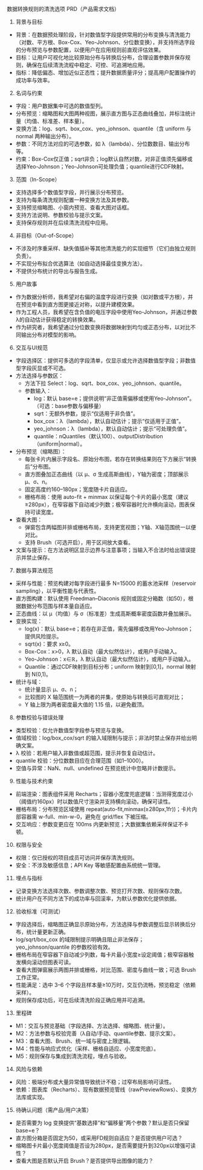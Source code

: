 数据转换规则的清洗选项 PRD（产品需求文档）

1. 背景与目标
- 背景：在数据预处理阶段，针对数值型字段提供常用的分布变换与清洗能力（对数、平方根、Box-Cox、Yeo-Johnson、分位数变换），并支持所选字段的分布预览与参数配置，以便用户在应用规则前直观评估效果。
- 目标：让用户可视化地比较原始分布与转换后分布，合理设置参数并保存规则，确保在后续清洗流程中稳定、可控、可追溯地应用。
- 指标：降低偏态、增加近似正态性；提升数据质量评分；提高用户配置操作的成功率与效率。

2. 名词与约束
- 字段：用户数据集中可选的数值型列。
- 分布预览：缩略图和大图两种视图，展示直方图与正态曲线叠加，并标注统计量（均值、标准差、样本量）。
- 变换方法：log、sqrt、box_cox、yeo_johnson、quantile（含 uniform 与 normal 两种输出分布）。
- 参数：不同方法对应的可选参数，如 λ（lambda）、分位数数目、输出分布等。
- 约束：Box-Cox仅正值；sqrt非负；log默认自然对数，对非正值须先偏移或选择Yeo-Johnson；Yeo-Johnson可处理负值；quantile进行CDF映射。

3. 范围（In-Scope）
- 支持选择多个数值型字段，并行展示分布预览。
- 支持为每条清洗规则配置一种变换方法及其参数。
- 支持预览缩略图、小窗内预览、查看大图对话框。
- 支持方法说明、参数校验与提示文案。
- 支持保存规则并在后续清洗流程中应用。

4. 非目标（Out-of-Scope）
- 不涉及时序重采样、缺失值插补等其他清洗能力的实现细节（它们由独立规则负责）。
- 不实现分布拟合优选算法（如自动选择最佳变换方法）。
- 不提供分布统计的导出与报告生成。

5. 用户故事
- 作为数据分析师，我希望对右偏的温度字段进行变换（如对数或平方根），并在预览中看到直方图更接近对称，以提升建模效果。
- 作为工程人员，我希望在含负值的电压字段中使用Yeo-Johnson，并通过参数λ的自动估计获得稳定的转换效果。
- 作为研究者，我希望通过分位数变换将数据映射到均匀或正态分布，以对比不同输出分布对模型的影响。

6. 交互与UI规范
- 字段选择区：提供可多选的字段清单，仅显示或允许选择数值型字段；非数值型字段灰显或不可选。
- 方法选择与参数区：
  - 方法下拉 Select：log、sqrt、box_cox、yeo_johnson、quantile。
  - 参数输入：
    - log：默认 base=e；提供说明“非正值需偏移或使用Yeo-Johnson”。（可选：base参数与偏移量）
    - sqrt：无额外参数，提示“仅适用于非负值”。
    - box_cox：λ（lambda），默认自动估计；提示“仅适用于正值”。
    - yeo_johnson：λ（lambda），默认自动估计；提示“可处理负值”。
    - quantile：nQuantiles（默认100）、outputDistribution（uniform|normal）。
- 分布预览（缩略图）：
  - 每张卡片内展示字段名、原始分布图，若存在转换结果则在下方展示“转换后”分布图。
  - 直方图叠加正态曲线（以 μ、σ 生成高斯曲线），Y轴为密度；顶部展示 μ、σ、n。
  - 固定高度约160–180px；宽度随卡片自适应。
  - 栅格布局：使用 auto-fit + minmax 以保证每个卡片的最小宽度（建议≥280px），在窄容器下自动减少列数；极窄容器时允许横向滚动，图表保持可读宽度。
- 查看大图：
  - 弹窗包含两幅图并排或栅格布局，支持更宽视图；Y轴、X轴范围统一以便对比。
  - 支持 Brush（可选开启），用于区间放大查看。
- 文案与提示：在方法说明区显示边界与注意事项；当输入不合法时给出错误提示并禁止保存。

7. 数据与算法规范
- 采样与性能：预览构建对每字段进行最多 N=15000 的蓄水池采样（reservoir sampling），以平衡性能与代表性。
- 直方图构建：默认使用 Freedman–Diaconis 规则或固定分箱数（如50），根据数据分布范围与样本量自适应。
- 正态曲线：以 μ（均值）与 σ（标准差）生成高斯概率密度函数并叠加展示。
- 变换实现：
  - log(x)：默认 base=e；若存在非正值，需先偏移或改用Yeo-Johnson；提供风险提示。
  - sqrt(x)：要求 x≥0。
  - Box-Cox：x>0，λ 默认自动（最大似然估计），或用户手动输入。
  - Yeo-Johnson：x∈ℝ，λ 默认自动（最大似然估计），或用户手动输入。
  - Quantile：通过CDF映射到目标分布；uniform 映射到[0,1]，normal 映射到 N(0,1)。
- 统计与域：
  - 统计量显示 μ、σ、n；
  - 比较图的 X 轴范围统一为两者的并集，使原始与转换后可直观对比；
  - Y 轴上限为两者密度最大值的 1.15 倍，以避免截顶。

8. 参数校验与错误处理
- 类型校验：仅允许数值型字段参与预览与变换。
- 值域校验：log/box_cox/sqrt 的输入域限制与提示；非法时禁止保存并给出明确文案。
- λ 校验：若用户输入非数值或超范围，提示并恢复自动估计。
- quantile 校验：分位数数目应在合理范围（如1–1000）。
- 空值与异常：NaN、null、undefined 在预览统计中忽略并计数提示。

9. 性能与技术约束
- 前端渲染：图表组件采用 Recharts；容器小宽度兜底逻辑：当测得宽度过小（阈值约160px）时以数值尺寸渲染并支持横向滚动，确保可读性。
- 栅格布局：分布预览区域使用 repeat(auto-fit,minmax(≥280px,1fr))；卡片内部容器需 w-full、min-w-0，避免在 grid/flex 下被压缩。
- 交互响应：参数变更应在 100ms 内更新预览；大数据集依赖采样保证不卡顿。

10. 权限与安全
- 权限：仅已授权的项目成员可访问并保存清洗规则。
- 安全：不涉及敏感信息；API Key 等敏感配置由系统统一管理。

11. 埋点与指标
- 记录变换方法选择次数、参数调整次数、预览打开次数、规则保存次数。
- 统计用户在不同方法下的成功率与回滚率，为默认参数优化提供依据。

12. 验收标准（可测试）
- 字段选择后，缩略图正确显示原始分布，方法选择与参数调整后显示转换后分布，统计量更新正确。
- log/sqrt/box_cox 的域限制提示明确且阻止非法保存；yeo_johnson/quantile 的参数校验有效。
- 栅格布局在窄容器下自动减少列数，每卡片最小宽度≥设定阈值；极窄容器触发横向滚动但图表可读。
- 查看大图弹窗展示两图并排或栅格，对比范围、密度与曲线一致；可选 Brush 工作正常。
- 性能满足：选中 3–6 个字段且样本量≥10万时，交互仍流畅，预览稳定（依赖采样）。
- 规则保存成功后，可在后续清洗阶段正确应用并可追溯。

13. 里程碑
- M1：交互与预览基础（字段选择、方法选择、缩略图、统计量）。
- M2：方法参数与校验完善（λ自动/手动、quantile参数、提示文案）。
- M3：查看大图、Brush、统一域与密度上限逻辑。
- M4：性能与响应式优化（采样、栅格自适应、小宽度兜底）。
- M5：规则保存与集成到清洗流程，埋点与验收。

14. 风险与依赖
- 风险：极端分布或大量异常值导致统计不稳；过窄布局影响可读性。
- 依赖：图表库（Recharts）、现有数据预览管线（rawPreviewRows）、变换方法库或实现。

15. 待确认问题（需产品/用户决策）
- 是否需要为 log 变换提供“基数选择”和“偏移量”两个参数？默认是否只保留 base=e？
- 直方图分箱是否固定为50，或采用FD规则自适应？是否提供用户可选？
- 缩略图卡片最小宽度阈值是否设为280px，是否需要提升到320px以增强可读性？
- 查看大图是否默认开启 Brush？是否提供导出图像的能力？